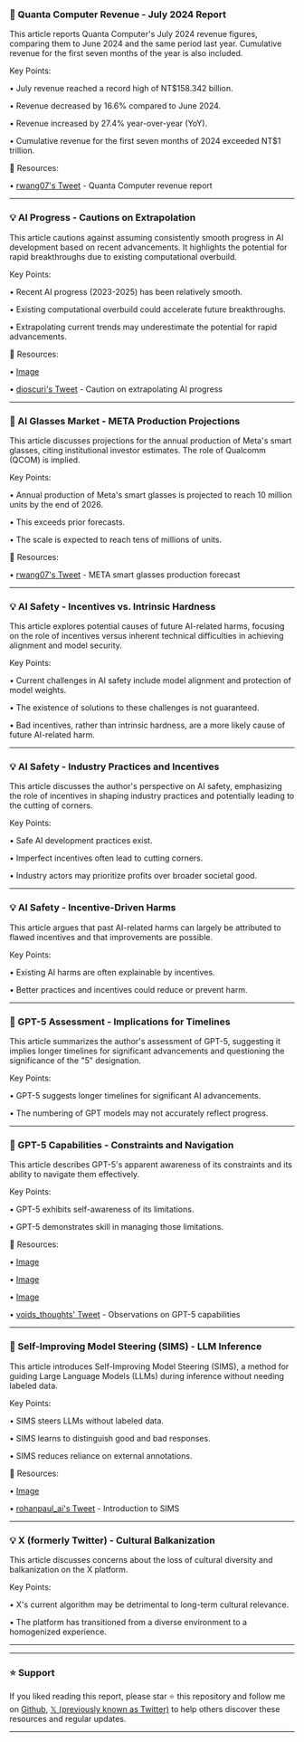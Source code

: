 ### 🤖 Quanta Computer Revenue - July 2024 Report

This article reports Quanta Computer's July 2024 revenue figures, comparing them to June 2024 and the same period last year.  Cumulative revenue for the first seven months of the year is also included.

Key Points:

• July revenue reached a record high of NT$158.342 billion.

• Revenue decreased by 16.6% compared to June 2024.

• Revenue increased by 27.4% year-over-year (YoY).

• Cumulative revenue for the first seven months of 2024 exceeded NT$1 trillion.


🔗 Resources:

• [rwang07's Tweet](https://x.com/rwang07/status/1954512196194430978) - Quanta Computer revenue report


---

### 💡 AI Progress - Cautions on Extrapolation

This article cautions against assuming consistently smooth progress in AI development based on recent advancements.  It highlights the potential for rapid breakthroughs due to existing computational overbuild.

Key Points:

• Recent AI progress (2023-2025) has been relatively smooth.

• Existing computational overbuild could accelerate future breakthroughs.

•  Extrapolating current trends may underestimate the potential for rapid advancements.


🔗 Resources:

• [Image](https://pbs.twimg.com/media/Gx_FqRFW8AAt6UL?format=jpg&name=small)

• [dioscuri's Tweet](https://x.com/dioscuri/status/1954506313708310988) -  Caution on extrapolating AI progress


---

### 🚀 AI Glasses Market - META Production Projections

This article discusses projections for the annual production of Meta's smart glasses, citing institutional investor estimates.  The role of Qualcomm (QCOM) is implied.

Key Points:

• Annual production of Meta's smart glasses is projected to reach 10 million units by the end of 2026.

• This exceeds prior forecasts.

• The scale is expected to reach tens of millions of units.


🔗 Resources:

• [rwang07's Tweet](https://x.com/rwang07/status/1954498923852095629) - META smart glasses production forecast


---

### 💡 AI Safety - Incentives vs. Intrinsic Hardness

This article explores potential causes of future AI-related harms, focusing on the role of incentives versus inherent technical difficulties in achieving alignment and model security.

Key Points:

•  Current challenges in AI safety include model alignment and protection of model weights.

• The existence of solutions to these challenges is not guaranteed.

•  Bad incentives, rather than intrinsic hardness, are a more likely cause of future AI-related harm.


---

### 💡 AI Safety - Industry Practices and Incentives

This article discusses the author's perspective on AI safety, emphasizing the role of incentives in shaping industry practices and potentially leading to the cutting of corners.

Key Points:

• Safe AI development practices exist.


• Imperfect incentives often lead to cutting corners.


•  Industry actors may prioritize profits over broader societal good.



---

### 💡 AI Safety - Incentive-Driven Harms

This article argues that past AI-related harms can largely be attributed to flawed incentives and that improvements are possible.

Key Points:

• Existing AI harms are often explainable by incentives.

•  Better practices and incentives could reduce or prevent harm.


---

### 🤖 GPT-5 Assessment - Implications for Timelines

This article summarizes the author's assessment of GPT-5, suggesting it implies longer timelines for significant advancements and questioning the significance of the "5" designation.

Key Points:

• GPT-5 suggests longer timelines for significant AI advancements.

• The numbering of GPT models may not accurately reflect progress.


---

### 🤖 GPT-5 Capabilities - Constraints and Navigation

This article describes GPT-5's apparent awareness of its constraints and its ability to navigate them effectively.

Key Points:

• GPT-5 exhibits self-awareness of its limitations.

• GPT-5 demonstrates skill in managing those limitations.


🔗 Resources:

• [Image](https://pbs.twimg.com/media/Gx8piOqWUAEwphh?format=jpg&name=900x900)

• [Image](https://pbs.twimg.com/media/Gx8piOrW4AAIAU-?format=jpg&name=900x900)

• [Image](https://pbs.twimg.com/media/Gx8piOtXcAETwef?format=jpg&name=900x900)

• [voids_thoughts' Tweet](https://x.com/voids_thoughts/status/1954326441321009420) -  Observations on GPT-5 capabilities


---

### 🤖 Self-Improving Model Steering (SIMS) -  LLM Inference

This article introduces Self-Improving Model Steering (SIMS), a method for guiding Large Language Models (LLMs) during inference without needing labeled data.

Key Points:

• SIMS steers LLMs without labeled data.

• SIMS learns to distinguish good and bad responses.

• SIMS reduces reliance on external annotations.


🔗 Resources:

• [Image](https://pbs.twimg.com/media/Gx4ltTKW8AAdXbC?format=png&name=small)

• [rohanpaul_ai's Tweet](https://x.com/rohanpaul_ai/status/1954095304078504411) - Introduction to SIMS


---

### 💡 X (formerly Twitter) -  Cultural Balkanization

This article discusses concerns about the loss of cultural diversity and balkanization on the X platform.

Key Points:

• X's current algorithm may be detrimental to long-term cultural relevance.

• The platform has transitioned from a diverse environment to a homogenized experience.


---


---

### ⭐️ Support

If you liked reading this report, please star ⭐️ this repository and follow me on [Github](https://github.com/Drix10), [𝕏 (previously known as Twitter)](https://x.com/DRIX_10_) to help others discover these resources and regular updates.

---
